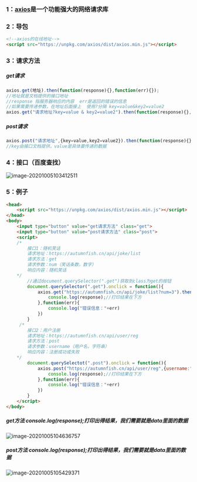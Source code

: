 ### 1：[axios](https://github.com/axios/axios)是一个功能强大的网络请求库

### 2：导包

```html
<!--axios的在线地址-->
<script src="https://unpkg.com/axios/dist/axios.min.js"></script>
```

### 3：请求方法

##### get请求

```javascript
axios.get(地址).then(function(response){},function(err){});
//地址就是文档提供的接口地址
//response 指服务器响应的内容  err是返回的错误的信息
//如果需要传递参数，在地址后面接上  使用?分隔 key=value&key2=value2
axios.get("请求地址?key=value & key2=value2").then(function(response){},function(err){});
```

##### post请求

```javascript
axios.post("请求地址",{key=value,key2=value2}).then(function(response){},function(err){});
//key由接口文档提供，value是具体要传递的数据
```

### 4：接口（百度查找）

![image-20201005103412511](C:\Users\25798\AppData\Roaming\Typora\typora-user-images\image-20201005103412511.png)

### 5：例子

```html
<head>
    <script src="https://unpkg.com/axios/dist/axios.min.js"></script>
</head>
<body>
    <input type="button" value="get请求方法" class="get">
    <input type="button" value="post请求方法" class="post">
    <script>
    /*
    	接口1：随机笑话
    	请求地址：https://autumnfish.cn/api/joke/list
    	请求方法：get
    	请求参数：num（笑话条数，数字）
    	响应内容：随机笑话
    */
        //通过document.querySelector(".get")获取到class为get的按钮
        document.querySelector(".get").onclick = function(){
            axios.get("https://autumnfish.cn/api/joke/list?num=3").then(function(response){
                console.log(response);//打印结果在下方
            },function(err){
                console.log("错误信息："+err)
            })
        }
     /*
    	接口2：用户注册
    	请求地址：https://autumnfish.cn/api/user/reg
    	请求方法：post
    	请求参数：username（用户名，字符串）
    	响应内容：注册成功或失败
    */
        document.querySelectot(".post").onclick = function(){
            axios.post("https://autumnfish.cn/api/user/reg",{username:"jack"}).then(function(response){
                console.log(response);//打印结果在下方
            },function(err){
                console.log("错误信息："+err)
            })
        }
    </script>
</body>
```

##### get方法 console.log(response);打印出得结果，我们需要就是data里面的数据

![image-20201005104636757](C:\Users\25798\AppData\Roaming\Typora\typora-user-images\image-20201005104636757.png)

##### post方法 console.log(response);打印出得结果，我们需要就是data里面的数据

![image-20201005105429371](C:\Users\25798\AppData\Roaming\Typora\typora-user-images\image-20201005105429371.png)